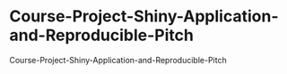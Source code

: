 # Course-Project-Shiny-Application-and-Reproducible-Pitch
Course-Project-Shiny-Application-and-Reproducible-Pitch
